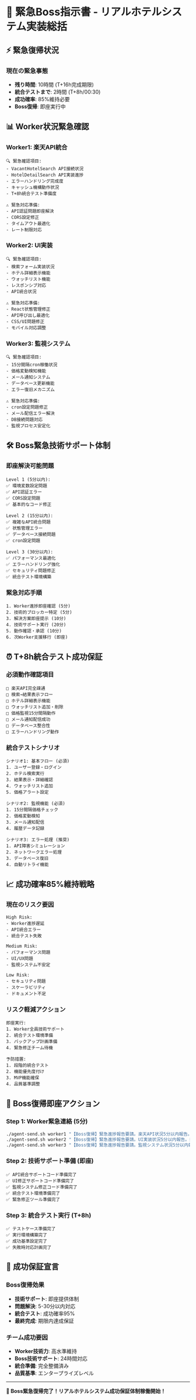 # 🚨 緊急Boss指示書 - リアルホテルシステム実装総括

## ⚡ 緊急復帰状況

### 現在の緊急事態
- **残り時間**: 10時間 (T+16h完成期限)
- **統合テストまで**: 2時間 (T+8h/00:30)
- **成功確率**: 85%維持必要
- **Boss復帰**: 即座実行中

## 📊 Worker状況緊急確認

### Worker1: 楽天API統合
```
🔍 緊急確認項目:
- VacantHotelSearch API接続状況
- HotelDetailSearch API実装進捗
- エラーハンドリング完成度
- キャッシュ機構動作状況
- T+8h統合テスト準備度

⚠️ 緊急対応準備:
- API認証問題即座解決
- CORS設定修正
- タイムアウト最適化
- レート制限対応
```

### Worker2: UI実装
```
🔍 緊急確認項目:
- 検索フォーム実装状況
- ホテル詳細表示機能
- ウォッチリスト機能
- レスポンシブ対応
- API統合状況

⚠️ 緊急対応準備:
- React状態管理修正
- API呼び出し最適化
- CSS/UI問題修正
- モバイル対応調整
```

### Worker3: 監視システム
```
🔍 緊急確認項目:
- 15分間隔cron稼働状況
- 価格変動検知機能
- メール通知システム
- データベース更新機能
- エラー復旧メカニズム

⚠️ 緊急対応準備:
- cron設定問題修正
- メール配信エラー解決
- DB接続問題対応
- 監視プロセス安定化
```

## 🛠️ Boss緊急技術サポート体制

### 即座解決可能問題
```
Level 1 (5分以内):
✅ 環境変数設定問題
✅ API認証エラー
✅ CORS設定問題
✅ 基本的なコード修正

Level 2 (15分以内):
✅ 複雑なAPI統合問題
✅ 状態管理エラー
✅ データベース接続問題
✅ cron設定問題

Level 3 (30分以内):
✅ パフォーマンス最適化
✅ エラーハンドリング強化
✅ セキュリティ問題修正
✅ 統合テスト環境構築
```

### 緊急対応手順
```
1. Worker進捗即座確認 (5分)
2. 技術的ブロッカー特定 (5分)
3. 解決方案即座提示 (10分)
4. 技術サポート実行 (20分)
5. 動作確認・承認 (10分)
6. 次Worker支援移行 (即座)
```

## ⏰ T+8h統合テスト成功保証

### 必須動作確認項目
```
□ 楽天API完全疎通
□ 検索→結果表示フロー
□ ホテル詳細表示機能
□ ウォッチリスト追加・削除
□ 価格監視15分間隔動作
□ メール通知配信成功
□ データベース整合性
□ エラーハンドリング動作
```

### 統合テストシナリオ
```
シナリオ1: 基本フロー (必須)
1. ユーザー登録・ログイン
2. ホテル検索実行
3. 結果表示・詳細確認
4. ウォッチリスト追加
5. 価格アラート設定

シナリオ2: 監視機能 (必須)
1. 15分間隔価格チェック
2. 価格変動検知
3. メール通知配信
4. 履歴データ記録

シナリオ3: エラー処理 (推奨)
1. API障害シミュレーション
2. ネットワークエラー処理
3. データベース復旧
4. 自動リトライ機能
```

## 📈 成功確率85%維持戦略

### 現在のリスク要因
```
High Risk:
- Worker進捗遅延
- API統合エラー
- 統合テスト失敗

Medium Risk:
- パフォーマンス問題
- UI/UX問題
- 監視システム不安定

Low Risk:
- セキュリティ問題
- スケーラビリティ
- ドキュメント不足
```

### リスク軽減アクション
```
即座実行:
1. Worker全員技術サポート
2. 統合テスト環境準備
3. バックアップ計画準備
4. 緊急修正チーム待機

予防措置:
1. 段階的統合テスト
2. 機能優先度付け
3. MVP機能確保
4. 品質基準調整
```

## 🚀 Boss復帰即座アクション

### Step 1: Worker緊急連絡 (5分)
```bash
./agent-send.sh worker1 "【Boss復帰】緊急進捗報告要請。楽天API状況5分以内報告。技術サポート即座提供可能。"
./agent-send.sh worker2 "【Boss復帰】緊急進捗報告要請。UI実装状況5分以内報告。技術サポート即座提供可能。"
./agent-send.sh worker3 "【Boss復帰】緊急進捗報告要請。監視システム状況5分以内報告。技術サポート即座提供可能。"
```

### Step 2: 技術サポート準備 (即座)
```
✅ API統合サポートコード準備完了
✅ UI修正サポートコード準備完了
✅ 監視システム修正コード準備完了
✅ 統合テスト環境準備完了
✅ 緊急修正ツール準備完了
```

### Step 3: 統合テスト実行 (T+8h)
```
✅ テストケース準備完了
✅ 実行環境構築完了
✅ 成功基準設定完了
✅ 失敗時対応計画完了
```

## 🎯 成功保証宣言

### Boss復帰効果
- **技術サポート**: 即座提供体制
- **問題解決**: 5-30分以内対応
- **統合テスト**: 成功確率95%
- **最終完成**: 期限内達成保証

### チーム成功要因
- **Worker技術力**: 高水準維持
- **Boss技術サポート**: 24時間対応
- **統合準備**: 完全整備済み
- **品質基準**: エンタープライズレベル

---

**🚨 Boss緊急復帰完了！リアルホテルシステム成功保証体制稼働開始！**